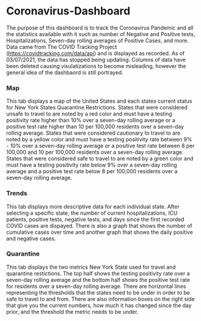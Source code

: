 # Coronavirus-Dashboard

The purpose of this dashboard is to track the Coronavirus Pandemic and all the statistics available with it such as number of Negative and Positive tests, Hospitalizations, Seven-day rolling averages of Positive Cases, and more. Data came from The COVID Tracking Project (https://covidtracking.com/data/api) and is displayed as recorded. As of 03/07/2021, the data has stopped being updating. Columns of data have been deleted causing visulatizations to become misleading, however the general idea of the dashbaord is still portrayed.

### Map

This tab displays a map of the United States and each states current status for New York States Quarantine Restrictions. States that were considered unsafe to travel to are noted by a red color and must have a testing positivity rate higher than 10% over a seven-day rolling average or a positive test rate higher than 10 per 100,000 residents over a seven-day rolling average. States that were considered cautionary to travel to are noted by a yellow color and must have a testing positivity rate between 9% - 10% over a seven-day rolling average or a positive test rate between 8 per 100,000 and 10 per 100,000 residents over a seven-day rolling average. States that were considered safe to travel to are noted by a green color and must have a testing positivity rate below 9% over a seven-day rolling average and a positive test rate below 8 per 100,000 residents over a seven-day rolling average.

### Trends

This tab displays more descriptive data for each individual state. After selecting a specific state, the number of current hospitalizations, ICU patients, positive tests, negative tests, and days since the first recorded COVID cases are dispayed. There is also a graph that shows the number of cumulative cases over time and another graph that shows the daily positive and negative cases.

### Quarantine

This tab displays the two metrics New York State used for travel and quarantine restictions. The top half shows the testing positivity rate over a seven-day rolling average and the bottom half shows the positive test rate for residents over a seven-day rolling average. There are horizontal lines representing the thresholds that the states need to be under in order to be safe to travel to and from. There are also information boxes on the right side that give you the current numbers, how much it has changed since the day prior, and the threshold the metric needs to be under.

